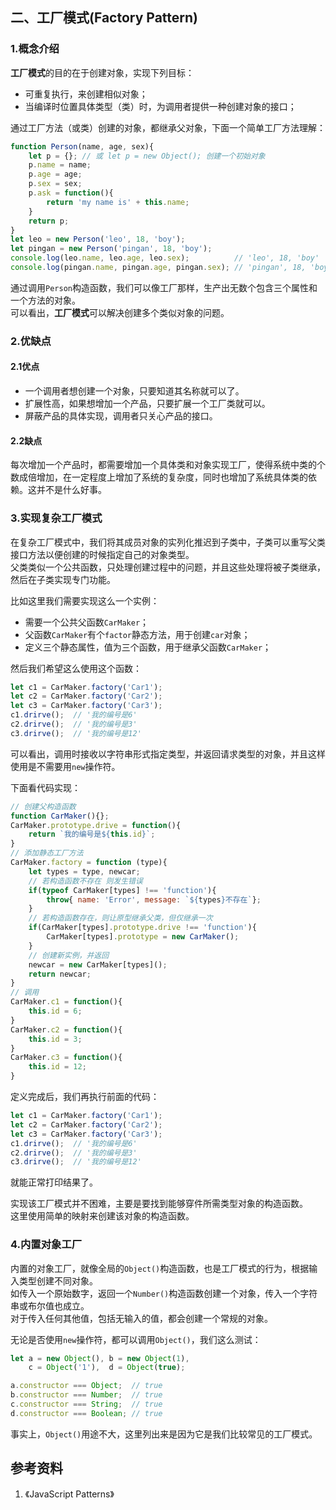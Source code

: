 ## 二、工厂模式(Factory Pattern)
### 1.概念介绍
**工厂模式**的目的在于创建对象，实现下列目标：   
* 可重复执行，来创建相似对象；
* 当编译时位置具体类型（类）时，为调用者提供一种创建对象的接口；   

通过工厂方法（或类）创建的对象，都继承父对象，下面一个简单工厂方法理解：   
```js
function Person(name, age, sex){
    let p = {}; // 或 let p = new Object(); 创建一个初始对象
    p.name = name;
    p.age = age;
    p.sex = sex;
    p.ask = function(){
        return 'my name is' + this.name;
    }
    return p;
}
let leo = new Person('leo', 18, 'boy');
let pingan = new Person('pingan', 18, 'boy');
console.log(leo.name, leo.age, leo.sex);          // 'leo', 18, 'boy'
console.log(pingan.name, pingan.age, pingan.sex); // 'pingan', 18, 'boy'
```
通过调用`Person`构造函数，我们可以像工厂那样，生产出无数个包含三个属性和一个方法的对象。   
可以看出，**工厂模式**可以解决创建多个类似对象的问题。    

### 2.优缺点
#### 2.1优点
* 一个调用者想创建一个对象，只要知道其名称就可以了。 
* 扩展性高，如果想增加一个产品，只要扩展一个工厂类就可以。 
* 屏蔽产品的具体实现，调用者只关心产品的接口。

#### 2.2缺点
每次增加一个产品时，都需要增加一个具体类和对象实现工厂，使得系统中类的个数成倍增加，在一定程度上增加了系统的复杂度，同时也增加了系统具体类的依赖。这并不是什么好事。


### 3.实现复杂工厂模式
在复杂工厂模式中，我们将其成员对象的实列化推迟到子类中，子类可以重写父类接口方法以便创建的时候指定自己的对象类型。    
父类类似一个公共函数，只处理创建过程中的问题，并且这些处理将被子类继承，然后在子类实现专门功能。   

比如这里我们需要实现这么一个实例：   
* 需要一个公共父函数`CarMaker`；
* 父函数`CarMaker`有个`factor`静态方法，用于创建`car`对象；
* 定义三个静态属性，值为三个函数，用于继承父函数`CarMaker`；

然后我们希望这么使用这个函数：   
```js
let c1 = CarMaker.factory('Car1');
let c2 = CarMaker.factory('Car2');
let c3 = CarMaker.factory('Car3');
c1.drirve();  // '我的编号是6'
c2.drirve();  // '我的编号是3'
c3.drirve();  // '我的编号是12'
```
可以看出，调用时接收以字符串形式指定类型，并返回请求类型的对象，并且这样使用是不需要用`new`操作符。   

下面看代码实现：    
```js
// 创建父构造函数
function CarMaker(){};
CarMaker.prototype.drive = function(){
    return `我的编号是${this.id}`;
}
// 添加静态工厂方法
CarMaker.factory = function (type){
    let types = type, newcar;
    // 若构造函数不存在 则发生错误
    if(typeof CarMaker[types] !== 'function'){
        throw{ name: 'Error', message: `${types}不存在`};
    }
    // 若构造函数存在，则让原型继承父类，但仅继承一次
    if(CarMaker[types].prototype.drive !== 'function'){
        CarMaker[types].prototype = new CarMaker();
    }
    // 创建新实例，并返回
    newcar = new CarMaker[types]();
    return newcar;
}
// 调用
CarMaker.c1 = function(){
    this.id = 6;
}
CarMaker.c2 = function(){
    this.id = 3;
}
CarMaker.c3 = function(){
    this.id = 12;
}
```
定义完成后，我们再执行前面的代码：   
```js
let c1 = CarMaker.factory('Car1');
let c2 = CarMaker.factory('Car2');
let c3 = CarMaker.factory('Car3');
c1.drirve();  // '我的编号是6'
c2.drirve();  // '我的编号是3'
c3.drirve();  // '我的编号是12'
```
就能正常打印结果了。   

实现该工厂模式并不困难，主要是要找到能够穿件所需类型对象的构造函数。    
这里使用简单的映射来创建该对象的构造函数。     

### 4.内置对象工厂
内置的对象工厂，就像全局的`Object()`构造函数，也是工厂模式的行为，根据输入类型创建不同对象。    
如传入一个原始数字，返回一个`Number()`构造函数创建一个对象，传入一个字符串或布尔值也成立。    
对于传入任何其他值，包括无输入的值，都会创建一个常规的对象。    

无论是否使用`new`操作符，都可以调用`Object()`，我们这么测试：   
```js
let a = new Object(), b = new Object(1),
    c = Object('1'),  d = Object(true);

a.constructor === Object;  // true 
b.constructor === Number;  // true 
c.constructor === String;  // true 
d.constructor === Boolean; // true 
```
事实上，`Object()`用途不大，这里列出来是因为它是我们比较常见的工厂模式。    

## 参考资料   
1. 《JavaScript Patterns》